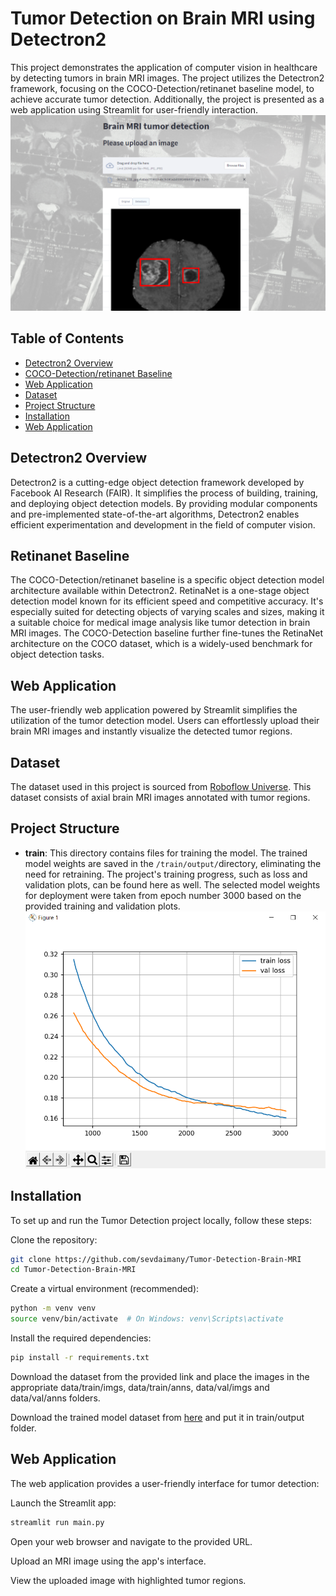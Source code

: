 
# Tumor Detection on Brain MRI using Detectron2

This project demonstrates the application of computer vision in healthcare by detecting tumors 
in brain MRI images. The project utilizes the Detectron2 framework, focusing on the 
COCO-Detection/retinanet baseline model, to achieve accurate tumor detection. Additionally, the 
project is presented as a web application using Streamlit for user-friendly interaction.
![](https://github.com/sevdaimany/Tumor-Detection-Brain-MRI/blob/master/screenshot.png)


## Table of Contents
- [Detectron2 Overview](#detectron2-overview)
- [COCO-Detection/retinanet Baseline](#retinanet-baseline)
- [Web Application](#web-application)
- [Dataset](#dataset)
- [Project Structure](#project-structure)
- [Installation](#installation)
- [Web Application](#web-application)

## Detectron2 Overview

Detectron2 is a cutting-edge object detection framework developed by Facebook AI Research 
(FAIR). It simplifies the process of building, training, and deploying object detection models. 
By providing modular components and pre-implemented state-of-the-art algorithms, Detectron2 
enables efficient experimentation and development in the field of computer vision.
## Retinanet Baseline

The COCO-Detection/retinanet baseline is a specific object detection model architecture 
available within Detectron2. RetinaNet is a one-stage object detection model known for its 
efficient speed and competitive accuracy. It's especially suited for detecting objects of 
varying scales and sizes, making it a suitable choice for medical image analysis like tumor 
detection in brain MRI images. The COCO-Detection baseline further fine-tunes the RetinaNet 
architecture on the COCO dataset, which is a widely-used benchmark for object detection tasks.
## Web Application

The user-friendly web application powered by Streamlit simplifies the utilization of the tumor 
detection model. Users can effortlessly upload their brain MRI images and instantly visualize 
the detected tumor regions. 


## Dataset
The dataset used in this project is sourced from [Roboflow 
Universe](https://universe.roboflow.com/tfg-2nmge/axial-dataset). This dataset consists of 
axial brain MRI images annotated with tumor regions.

## Project Structure

* **train**: This directory contains files for training the model. The trained model weights 
are saved in the `/train/output/`directory, eliminating the need for retraining. The project's 
training progress, such as loss and validation plots, can be found here as well. The selected 
model weights for deployment were taken from epoch number 3000 based on the provided training 
and validation plots.
![](https://github.com/sevdaimany/Tumor-Detection-Brain-MRI/blob/master/train/train_val_loss.png)
## Installation
To set up and run the Tumor Detection project locally, follow these steps:

 Clone the repository:

```bash
git clone https://github.com/sevdaimany/Tumor-Detection-Brain-MRI
cd Tumor-Detection-Brain-MRI
```
Create a virtual environment (recommended):

```bash
python -m venv venv
source venv/bin/activate  # On Windows: venv\Scripts\activate
```
Install the required dependencies:

```bash
pip install -r requirements.txt
```

Download the dataset from the provided link and place the images in the appropriate 
data/train/imgs, data/train/anns, data/val/imgs and data/val/anns folders.

Download the trained model dataset from [here](https://drive.google.com/file/d/1-BfYQ5X7UdGQXgy1smfpI1oylWuxeuVW/view?usp=sharing) and put it in train/output folder.
## Web Application

The web application provides a user-friendly interface for tumor detection:

Launch the Streamlit app:

```bash
streamlit run main.py
```
Open your web browser and navigate to the provided URL.

Upload an MRI image using the app's interface.

View the uploaded image with highlighted tumor regions.

